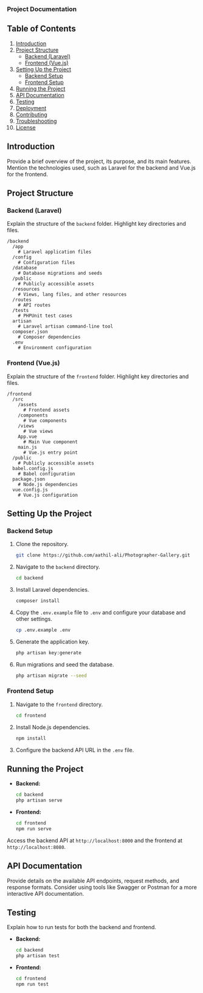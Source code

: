 ### Project Documentation

## Table of Contents

1. [Introduction](#introduction)
2. [Project Structure](#project-structure)
   - [Backend (Laravel)](#backend-laravel)
   - [Frontend (Vue.js)](#frontend-vuejs)
3. [Setting Up the Project](#setting-up-the-project)
   - [Backend Setup](#backend-setup)
   - [Frontend Setup](#frontend-setup)
4. [Running the Project](#running-the-project)
5. [API Documentation](#api-documentation)
6. [Testing](#testing)
7. [Deployment](#deployment)
8. [Contributing](#contributing)
9. [Troubleshooting](#troubleshooting)
10. [License](#license)

## Introduction

Provide a brief overview of the project, its purpose, and its main features. Mention the technologies used, such as Laravel for the backend and Vue.js for the frontend.

## Project Structure

### Backend (Laravel)

Explain the structure of the `backend` folder. Highlight key directories and files.

```
/backend
  /app
    # Laravel application files
  /config
    # Configuration files
  /database
    # Database migrations and seeds
  /public
    # Publicly accessible assets
  /resources
    # Views, lang files, and other resources
  /routes
    # API routes
  /tests
    # PHPUnit test cases
  artisan
    # Laravel artisan command-line tool
  composer.json
    # Composer dependencies
  .env
    # Environment configuration
```

### Frontend (Vue.js)

Explain the structure of the `frontend` folder. Highlight key directories and files.

```
/frontend
  /src
    /assets
      # Frontend assets
    /components
      # Vue components
    /views
      # Vue views
    App.vue
      # Main Vue component
    main.js
      # Vue.js entry point
  /public
    # Publicly accessible assets
  babel.config.js
    # Babel configuration
  package.json
    # Node.js dependencies
  vue.config.js
    # Vue.js configuration
```

## Setting Up the Project

### Backend Setup

1. Clone the repository.
   ```bash
   git clone https://github.com/aathil-ali/Photographer-Gallery.git
   ```

2. Navigate to the `backend` directory.
   ```bash
   cd backend
   ```

3. Install Laravel dependencies.
   ```bash
   composer install
   ```

4. Copy the `.env.example` file to `.env` and configure your database and other settings.
   ```bash
   cp .env.example .env
   ```

5. Generate the application key.
   ```bash
   php artisan key:generate
   ```

6. Run migrations and seed the database.
   ```bash
   php artisan migrate --seed
   ```

### Frontend Setup

1. Navigate to the `frontend` directory.
   ```bash
   cd frontend
   ```

2. Install Node.js dependencies.
   ```bash
   npm install
   ```

3. Configure the backend API URL in the `.env` file.

## Running the Project

- **Backend:**
  ```bash
  cd backend
  php artisan serve
  ```

- **Frontend:**
  ```bash
  cd frontend
  npm run serve
  ```

Access the backend API at `http://localhost:8000` and the frontend at `http://localhost:8080`.

## API Documentation

Provide details on the available API endpoints, request methods, and response formats. Consider using tools like Swagger or Postman for a more interactive API documentation.

## Testing

Explain how to run tests for both the backend and frontend.

- **Backend:**
  ```bash
  cd backend
  php artisan test
  ```

- **Frontend:**
  ```bash
  cd frontend
  npm run test
  ```


